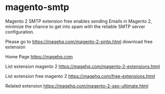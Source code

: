 # magento-smtp
Magento 2 SMTP extension free enables sending Emails in Magento 2, minimize the chance to get into spam with the reliable SMTP server configuration.

Please go to https://magehq.com/magento-2-smtp.html download free extension

Home Page https://magehq.com

List extension magento 2 https://magehq.com/magento-2-extensions.html

List extension free magento 2 https://magehq.com/free-extensions.html

Related extension https://magehq.com/magento-2-seo-ultimate.html

